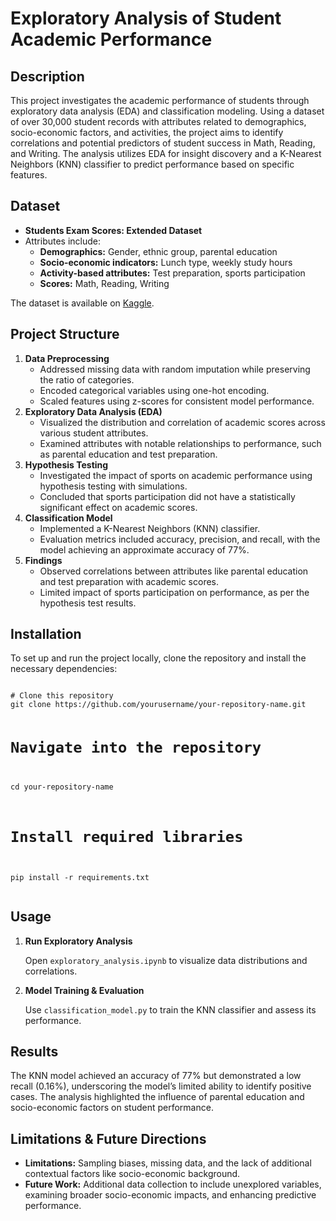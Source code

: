 <h1>Exploratory Analysis of Student Academic Performance</h1>


<h2>Description</h2>
<p>
This project investigates the academic performance of students through exploratory data analysis (EDA) and classification modeling. Using a dataset of over 30,000 student records with attributes related to demographics, socio-economic factors, and activities, the project aims to identify correlations and potential predictors of student success in Math, Reading, and Writing. The analysis utilizes EDA for insight discovery and a K-Nearest Neighbors (KNN) classifier to predict performance based on specific features.
</p>

<h2>Dataset</h2>
<ul>
  <li><b>Students Exam Scores: Extended Dataset</b></li>
  <li>Attributes include:
    <ul>
      <li><b>Demographics:</b> Gender, ethnic group, parental education</li>
      <li><b>Socio-economic indicators:</b> Lunch type, weekly study hours</li>
      <li><b>Activity-based attributes:</b> Test preparation, sports participation</li>
      <li><b>Scores:</b> Math, Reading, Writing</li>
    </ul>
  </li>
</ul>
<p>The dataset is available on <a href="https://www.kaggle.com/datasets/desalegngeb/students-exam-scores?select=Expanded_data_with_more_features.csv">Kaggle</a>.</p>

<h2>Project Structure</h2>
<ol>
  <li><b>Data Preprocessing</b>
    <ul>
      <li>Addressed missing data with random imputation while preserving the ratio of categories.</li>
      <li>Encoded categorical variables using one-hot encoding.</li>
      <li>Scaled features using z-scores for consistent model performance.</li>
    </ul>
  </li>
  <li><b>Exploratory Data Analysis (EDA)</b>
    <ul>
      <li>Visualized the distribution and correlation of academic scores across various student attributes.</li>
      <li>Examined attributes with notable relationships to performance, such as parental education and test preparation.</li>
    </ul>
  </li>
  <li><b>Hypothesis Testing</b>
    <ul>
      <li>Investigated the impact of sports on academic performance using hypothesis testing with simulations.</li>
      <li>Concluded that sports participation did not have a statistically significant effect on academic scores.</li>
    </ul>
  </li>
  <li><b>Classification Model</b>
    <ul>
      <li>Implemented a K-Nearest Neighbors (KNN) classifier.</li>
      <li>Evaluation metrics included accuracy, precision, and recall, with the model achieving an approximate accuracy of 77%.</li>
    </ul>
  </li>
  <li><b>Findings</b>
    <ul>
      <li>Observed correlations between attributes like parental education and test preparation with academic scores.</li>
      <li>Limited impact of sports participation on performance, as per the hypothesis test results.</li>
    </ul>
  </li>
</ol>

<h2>Installation</h2>
<p>To set up and run the project locally, clone the repository and install the necessary dependencies:</p>
<pre><code>
# Clone this repository
git clone https://github.com/yourusername/your-repository-name.git

# Navigate into the repository
cd your-repository-name

# Install required libraries
pip install -r requirements.txt
</code></pre>

<h2>Usage</h2>
<ol>
  <li><b>Run Exploratory Analysis</b>
    <p>Open <code>exploratory_analysis.ipynb</code> to visualize data distributions and correlations.</p>
  </li>
  <li><b>Model Training & Evaluation</b>
    <p>Use <code>classification_model.py</code> to train the KNN classifier and assess its performance.</p>
  </li>
</ol>

<h2>Results</h2>
<p>
The KNN model achieved an accuracy of 77% but demonstrated a low recall (0.16%), underscoring the model’s limited ability to identify positive cases. The analysis highlighted the influence of parental education and socio-economic factors on student performance.
</p>

<h2>Limitations & Future Directions</h2>
<ul>
  <li><b>Limitations:</b> Sampling biases, missing data, and the lack of additional contextual factors like socio-economic background.</li>
  <li><b>Future Work:</b> Additional data collection to include unexplored variables, examining broader socio-economic impacts, and enhancing predictive performance.</li>
</ul>
